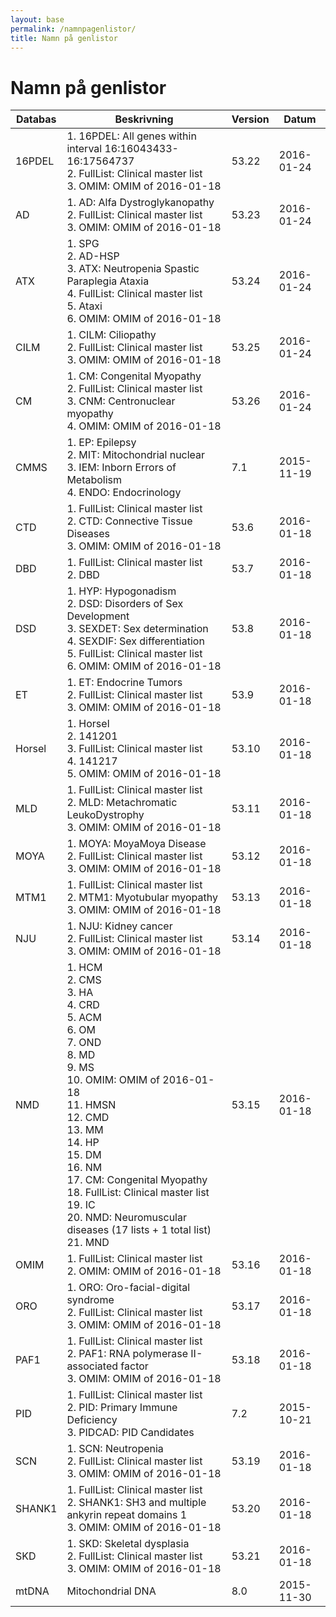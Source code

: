 ```yaml
---
layout: base
permalink: /namnpagenlistor/
title: Namn på genlistor
---
```


# Namn på genlistor

|Databas|Beskrivning|Version|Datum|
|---|---|---|---|
|16PDEL|1. 16PDEL: All genes within interval 16:16043433-16:17564737<br />2. FullList: Clinical master list<br />3. OMIM: OMIM of 2016-01-18<br />|53.22|2016-01-24|
|AD|1. AD: Alfa Dystroglykanopathy<br />2. FullList: Clinical master list<br />3. OMIM: OMIM of 2016-01-18<br />|53.23|2016-01-24|
|ATX|1. SPG<br />2. AD-HSP<br />3. ATX: Neutropenia Spastic Paraplegia Ataxia<br />4. FullList: Clinical master list<br />5. Ataxi<br />6. OMIM: OMIM of 2016-01-18<br />|53.24|2016-01-24|
|CILM|1. CILM: Ciliopathy<br />2. FullList: Clinical master list<br />3. OMIM: OMIM of 2016-01-18<br />|53.25|2016-01-24|
|CM|1. CM: Congenital Myopathy<br />2. FullList: Clinical master list<br />3. CNM: Centronuclear myopathy<br />4. OMIM: OMIM of 2016-01-18<br />|53.26|2016-01-24|
|CMMS|1. EP: Epilepsy<br />2. MIT: Mitochondrial nuclear<br />3. IEM: Inborn Errors of Metabolism<br />4. ENDO: Endocrinology<br />|7.1|2015-11-19|
|CTD|1. FullList: Clinical master list<br />2. CTD: Connective Tissue Diseases<br />3. OMIM: OMIM of 2016-01-18<br />|53.6|2016-01-18|
|DBD|1. FullList: Clinical master list<br />2. DBD<br />|53.7|2016-01-18|
|DSD|1. HYP: Hypogonadism<br />2. DSD: Disorders of Sex Development<br />3. SEXDET: Sex determination<br />4. SEXDIF: Sex differentiation<br />5. FullList: Clinical master list<br />6. OMIM: OMIM of 2016-01-18<br />|53.8|2016-01-18|
|ET|1. ET: Endocrine Tumors<br />2. FullList: Clinical master list<br />3. OMIM: OMIM of 2016-01-18<br />|53.9|2016-01-18|
|Horsel|1. Horsel<br />2. 141201<br />3. FullList: Clinical master list<br />4. 141217<br />5. OMIM: OMIM of 2016-01-18<br />|53.10|2016-01-18|
|MLD|1. FullList: Clinical master list<br />2. MLD: Metachromatic LeukoDystrophy<br />3. OMIM: OMIM of 2016-01-18<br />|53.11|2016-01-18|
|MOYA|1. MOYA: MoyaMoya Disease<br />2. FullList: Clinical master list<br />3. OMIM: OMIM of 2016-01-18<br />|53.12|2016-01-18|
|MTM1|1. FullList: Clinical master list<br />2. MTM1: Myotubular myopathy<br />3. OMIM: OMIM of 2016-01-18<br />|53.13|2016-01-18|
|NJU|1. NJU: Kidney cancer<br />2. FullList: Clinical master list<br />3. OMIM: OMIM of 2016-01-18<br />|53.14|2016-01-18|
|NMD|1. HCM<br />2. CMS<br />3. HA<br />4. CRD<br />5. ACM<br />6. OM<br />7. OND<br />8. MD<br />9. MS<br />10. OMIM: OMIM of 2016-01-18<br />11. HMSN<br />12. CMD<br />13. MM<br />14. HP<br />15. DM<br />16. NM<br />17. CM: Congenital Myopathy<br />18. FullList: Clinical master list<br />19. IC<br />20. NMD: Neuromuscular diseases (17 lists + 1 total list)<br />21. MND<br />|53.15|2016-01-18|
|OMIM|1. FullList: Clinical master list<br />2. OMIM: OMIM of 2016-01-18<br />|53.16|2016-01-18|
|ORO|1. ORO: Oro-facial-digital syndrome<br />2. FullList: Clinical master list<br />3. OMIM: OMIM of 2016-01-18<br />|53.17|2016-01-18|
|PAF1|1. FullList: Clinical master list<br />2. PAF1: RNA polymerase II-associated factor<br />3. OMIM: OMIM of 2016-01-18<br />|53.18|2016-01-18|
|PID|1. FullList: Clinical master list<br />2. PID: Primary Immune Deficiency<br />3. PIDCAD: PID Candidates<br />|7.2|2015-10-21|
|SCN|1. SCN: Neutropenia<br />2. FullList: Clinical master list<br />3. OMIM: OMIM of 2016-01-18<br />|53.19|2016-01-18|
|SHANK1|1. FullList: Clinical master list<br />2. SHANK1: SH3 and multiple ankyrin repeat domains 1<br />3. OMIM: OMIM of 2016-01-18<br />|53.20|2016-01-18|
|SKD|1. SKD: Skeletal dysplasia<br />2. FullList: Clinical master list<br />3. OMIM: OMIM of 2016-01-18<br />|53.21|2016-01-18|
|mtDNA|Mitochondrial DNA|8.0|2015-11-30|
